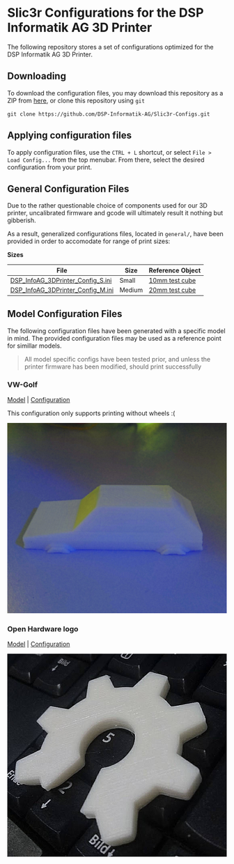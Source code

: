 # Slic3r Configurations for the DSP Informatik AG 3D Printer

The following repository stores a set of configurations optimized for the DSP Informatik AG 3D Printer.

## Downloading

To download the configuration files, you may download this repository as a ZIP from [here](https://github.com/DSP-Informatik-AG/Slic3r-Configs/archive/master.zip), or clone this repository using `git`

```
git clone https://github.com/DSP-Informatik-AG/Slic3r-Configs.git
```

## Applying configuration files

To apply configuration files, use the `CTRL + L` shortcut, or select `File > Load Config...` from the top menubar. From there, select the desired configuration from your print.

## General Configuration Files

Due to the rather questionable choice of components used for our 3D printer, uncalibrated firmware and gcode will ultimately result it nothing but gibberish.

As a result, generalized configurations files, located in `general/`, have been provided in order to accomodate for range of print sizes:

**Sizes**

|File|Size|Reference Object|
|----|----|----------------|
|[DSP_InfoAG_3DPrinter_Config_S.ini](Slic3r-Configs/blob/master/general/DSP_InfoAG_3DPrinter_Config_S.ini)|Small|[10mm test cube](https://www.thingiverse.com/thing:56671)|
|[DSP_InfoAG_3DPrinter_Config_M.ini](Slic3r-Configs/blob/master/general/DSP_InfoAG_3DPrinter_Config_S.ini)|Medium|[20mm test cube](https://www.thingiverse.com/thing:56671)|

## Model Configuration Files

The following configuration files have been generated with a specific model in mind. The provided configuration files may be used as a reference point for simillar models.

> All model specific configs have been tested prior, and unless the printer firmware has been modified, should print successfully

### VW-Golf

[Model](https://www.thingiverse.com/thing:2133815) | [Configuration](VW_Golf/config.ini)

This configuration only supports printing without wheels :(

![VW-Golf](VW_Golf/print.jpg)

### Open Hardware logo

[Model](https://www.thingiverse.com/thing:8760) | [Configuration](OpenHW/config.ini)

![OpenHW](OpenHW/print.jpg)
